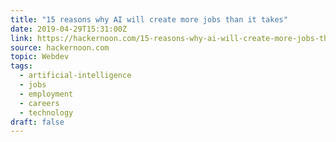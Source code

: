 ```yaml
---
title: "15 reasons why AI will create more jobs than it takes"
date: 2019-04-29T15:31:00Z
link: https://hackernoon.com/15-reasons-why-ai-will-create-more-jobs-than-it-takes-46787c2526d1?source=rss----3a8144eabfe3---4
source: hackernoon.com
topic: Webdev
tags:
  - artificial-intelligence
  - jobs
  - employment
  - careers
  - technology
draft: false
---
```

